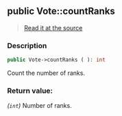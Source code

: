 ## public Vote::countRanks

> [Read it at the source](https://github.com/julien-boudry/Condorcet/blob/master/src/Vote.php#L309)

### Description    

```php
public Vote->countRanks ( ): int
```

Count the number of ranks.
    

### Return value:   

*(`int`)* Number of ranks.

